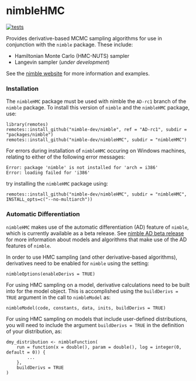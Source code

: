 # nimbleHMC

[![tests](https://github.com/nimble-dev/nimbleHMC/workflows/tests/badge.svg)](https://github.com/nimble-dev/nimbleHMC/actions)

Provides derivative-based MCMC sampling algorithms for use in conjunction with the `nimble` package.  These include:

- Hamiltonian Monte Carlo (HMC-NUTS) sampler
- Langevin sampler (*under development*)

See the [nimble website](https://r-nimble.org/) for more information and examples.

<!--
The nimbleHMC package must be used with nimble version XXXX or 
higher. To check the current version number of nimble use `packageVersion("nimble")`. 
-->

### Installation

The `nimbleHMC` package must be used with nimble the `AD-rc1` branch of the `nimble` package.  To install this version of `nimble` and the `nimbleHMC` package, use:
```
library(remotes)
remotes::install_github("nimble-dev/nimble", ref = "AD-rc1", subdir = "packages/nimble")
remotes::install_github("nimble-dev/nimbleHMC", subdir = "nimbleHMC")
```

For errors during installation of `nimbleHMC` occuring on Windows machines, relating to either of the following error messages:
```
Error: package 'nimble' is not installed for 'arch = i386'
Error: loading failed for 'i386'
```
try installing the `nimbleHMC` package using:
```
remotes::install_github("nimble-dev/nimbleHMC", subdir = "nimbleHMC", INSTALL_opts=c("--no-multiarch"))
```


### Automatic Differentiation

`nimbleHMC` makes use of the automatic differentiation (AD) feature of `nimble`, which is currently available as a beta release.  See [nimble AD beta release](https://r-nimble.org/ad-beta) for more information about models and algorithms that make use of the AD features of `nimble`.

In order to use HMC sampling (and other derivative-based algorithms), derivatives need to be enabled for `nimble` using the setting:
```
nimbleOptions(enableDerivs = TRUE)
```

For using HMC sampling on a model, derivative calculations need to be built into for the model object.  This is accomplished using the `buildDerivs = TRUE` argument in the call to `nimbleModel` as:
```
nimbleModel(code, constants, data, inits, buildDerivs = TRUE)
```

For using HMC sampling on models that include user-defined distributions, you will need to include the argument `buildDerivs = TRUE` in the definition of your distribution, as:

```
dmy_distribution <- nimbleFunction(
    run = function(x = double(), param = double(), log = integer(0, default = 0)) {
        ...
    },
    buildDerivs = TRUE
)
```





